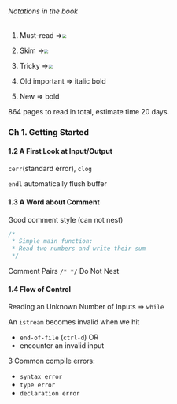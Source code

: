###### Notations in the book

1. Must-read =><img src="/Users/stevenwong/Downloads/BE_SDE/VE280/c++_primer_image/1.png" style="zoom:50%;" />

2. Skim =><img src="/Users/stevenwong/Downloads/BE_SDE/VE280/c++_primer_image/2.png" style="zoom:50%;" />

3. Tricky =><img src="/Users/stevenwong/Downloads/BE_SDE/VE280/c++_primer_image/3.png" style="zoom:50%;" />

4. Old important => italic bold

5. New => bold

864 pages to read in total, estimate time 20 days.



### Ch 1. Getting Started

#### 1.2 A First Look at Input/Output

`cerr`(standard error), `clog`

`endl` automatically flush buffer



#### 1.3 A Word about Comment

Good comment style (can not nest)

```c++
/*
 * Simple main function:
 * Read two numbers and write their sum 
 */
```

Comment Pairs  `/* */` Do Not Nest



#### 1.4 Flow of Control

Reading an Unknown Number of Inputs => `while`

An `istream` becomes invalid when we hit 

- `end-of-file` (`ctrl-d`)  OR
- encounter an invalid input

3 Common compile errors:

-  `syntax error`
-  `type error`
-  `declaration error`

